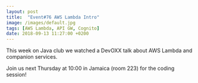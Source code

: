 ```yaml
---
layout: post
title:  "Event#76 AWS Lambda Intro"
image: /images/default.jpg
tags: [AWS Lambda, API GW, Cognito]
date: 2018-09-13 11:27:00 +0200
---
```


This week on Java club we watched a DevOXX talk about AWS Lambda and companion services. 

Join us next Thursday at 10:00 in Jamaica (room 223) for the coding session!
